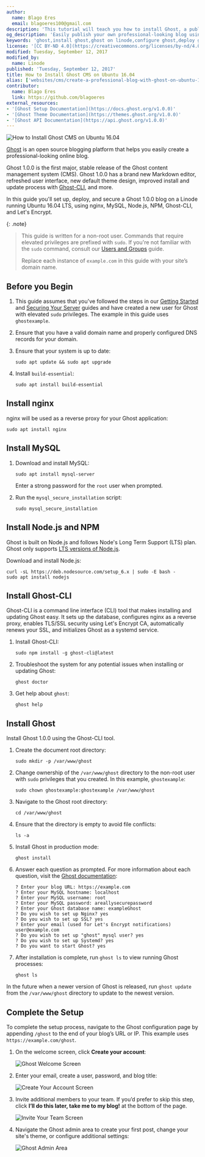 ```yaml
---
author:
  name: Blago Eres
  email: blagoeres100@gmail.com
description: 'This tutorial will teach you how to install Ghost, a publishing platform great for running blogs and sharing published content, on Ubuntu 16.04'
og_description: 'Easily publish your own professional-looking blog using Ghost on your Linode.'
keywords: 'ghost,install ghost,ghost on linode,configure ghost,deploy ghost on ubuntu 16.04'
license: '[CC BY-ND 4.0](https://creativecommons.org/licenses/by-nd/4.0)'
modified: Tuesday, September 12, 2017
modified_by:
  name: Linode
published: 'Tuesday, September 12, 2017'
title: How to Install Ghost CMS on Ubuntu 16.04
alias: ['websites/cms/create-a-professional-blog-with-ghost-on-ubuntu-16-04/']
contributor:
  name: Blago Eres
  link: https://github.com/blagoeres
external_resources:
- '[Ghost Setup Documentation](https://docs.ghost.org/v1.0.0)'
- '[Ghost Theme Documentation](https://themes.ghost.org/v1.0.0)'
- '[Ghost API Documentation](https://api.ghost.org/v1.0.0)'
---
```


![How to Install Ghost CMS on Ubuntu 16.04](/content/assets/ghost/ghost-blog-ubuntu-16-04-title-graphic.png "How to Install Ghost CMS on Ubuntu 16.04")

[Ghost](https://ghost.org/developers/) is an open source blogging platform that helps you easily create a professional-looking online blog.

Ghost 1.0.0 is the first major, stable release of the Ghost content management system (CMS). Ghost 1.0.0 has a brand new Markdown editor, refreshed user interface, new default theme design, improved install and update process with [Ghost-CLI](https://github.com/TryGhost/Ghost-CLI), and more.

In this guide you'll set up, deploy, and secure a Ghost 1.0.0 blog on a Linode running Ubuntu 16.04 LTS, using nginx, MySQL, Node.js, NPM, Ghost-CLI, and Let's Encrypt.

{: .note}
>
>This guide is written for a non-root user. Commands that require elevated privileges are prefixed with `sudo`. If you're not familiar with the `sudo` command, consult our [Users and Groups](/content/tools-reference/linux-users-and-groups) guide.
>
>Replace each instance of `example.com` in this guide with your site’s domain name.

## Before you Begin

1. This guide assumes that you've followed the steps in our [Getting Started](/content/getting-started) and [Securing Your Server](/content/security/securing-your-server) guides and have created a new user for Ghost with elevated `sudo` privileges. The example in this guide uses `ghostexample`.

2. Ensure that you have a valid domain name and properly configured DNS records for your domain.

3. Ensure that your system is up to date:

       sudo apt update && sudo apt upgrade

4. Install `build-essential`:

       sudo apt install build-essential

## Install nginx

nginx will be used as a reverse proxy for your Ghost application:

    sudo apt install nginx

## Install MySQL

1. Download and install MySQL:

       sudo apt install mysql-server

    Enter a strong password for the `root` user when prompted.

2. Run the `mysql_secure_installation` script:

       sudo mysql_secure_installation

## Install Node.js and NPM

Ghost is built on Node.js and follows Node's Long Term Support (LTS) plan. Ghost only supports [LTS versions of Node.js](https://github.com/nodejs/LTS).

Download and install Node.js:

    curl -sL https://deb.nodesource.com/setup_6.x | sudo -E bash -
    sudo apt install nodejs

## Install Ghost-CLI

Ghost-CLI is a command line interface (CLI) tool that makes installing and updating Ghost easy. It sets up the database, configures nginx as a reverse proxy, enables TLS/SSL security using Let's Encrypt CA, automatically renews your SSL, and initializes Ghost as a systemd service.

1. Install Ghost-CLI:

       sudo npm install -g ghost-cli@latest

2. Troubleshoot the system for any potential issues when installing or updating Ghost:

       ghost doctor

3. Get help about `ghost`:

       ghost help

## Install Ghost

Install Ghost 1.0.0 using the Ghost-CLI tool.

1. Create the document root directory:

       sudo mkdir -p /var/www/ghost

2. Change ownership of the `/var/www/ghost` directory to the non-root user with `sudo` privileges that you created. In this example, `ghostexample`:

       sudo chown ghostexample:ghostexample /var/www/ghost

3. Navigate to the Ghost root directory:

       cd /var/www/ghost

4.  Ensure that the directory is empty to avoid file conflicts:

        ls -a

5. Install Ghost in production mode:

       ghost install

6. Answer each question as prompted. For more information about each question, visit the [Ghost documentation](https://docs.ghost.org/content/cli-install#section-prompts):

       ? Enter your blog URL: https://example.com
       ? Enter your MySQL hostname: localhost
       ? Enter your MySQL username: root
       ? Enter your MySQL password: areallysecurepassword
       ? Enter your Ghost database name: exampleGhost
       ? Do you wish to set up Nginx? yes
       ? Do you wish to set up SSL? yes
       ? Enter your email (used for Let's Encrypt notifications) user@example.com
       ? Do you wish to set up "ghost" mysql user? yes
       ? Do you wish to set up Systemd? yes
       ? Do you want to start Ghost? yes

7. After installation is complete, run `ghost ls` to view running Ghost processes:

       ghost ls

In the future when a newer version of Ghost is released, run `ghost update` from the `/var/www/ghost` directory to update to the newest version.

## Complete the Setup

To complete the setup process, navigate to the Ghost configuration page by appending `/ghost` to the end of your blog’s URL or IP. This example uses `https://example.com/ghost`.

1. On the welcome screen, click **Create your account**:

    ![Ghost Welcome Screen](/content/assets/ghost-1-0-0-welcome-small.png "Ghost Welcome Screen")

2. Enter your email, create a user, password, and blog title:

    ![Create Your Account Screen](/content/assets/ghost-1-0-0-create-account-small.png "Create Your Account Screen")

3. Invite additional members to your team. If you’d prefer to skip this step, click **I’ll do this later, take me to my blog!** at the bottom of the page.

    ![Invite Your Team Screen](/content/assets/ghost-1-0-0-invite-team-small.png "Invite Your Team Screen")

4. Navigate the Ghost admin area to create your first post, change your site's theme, or configure additional settings:

    ![Ghost Admin Area](/content/assets/ghost-1-0-0-getting-started-small.png "Ghost Admin Area")
